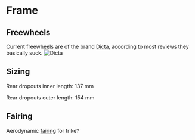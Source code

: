 Frame
======

Freewheels
----------

Current freewheels are of the brand [Dicta](http://www.dicta.com.tw/), according to most reviews they basically suck. ![Dicta](https://raw.githubusercontent.com/augustecolle/Suntrip/master/Frame/figures/dicta.jpg)


Sizing
------

Rear dropouts inner length: 137 mm

Rear dropouts outer length: 154 mm



Fairing
-------

Aerodynamic [fairing](http://t-cycle.com/windwrap-fairings-c-68/complete-fairing-kits-c-68_67/wgx-onepoint-full-fairing-kit-p-195.html) for trike?
